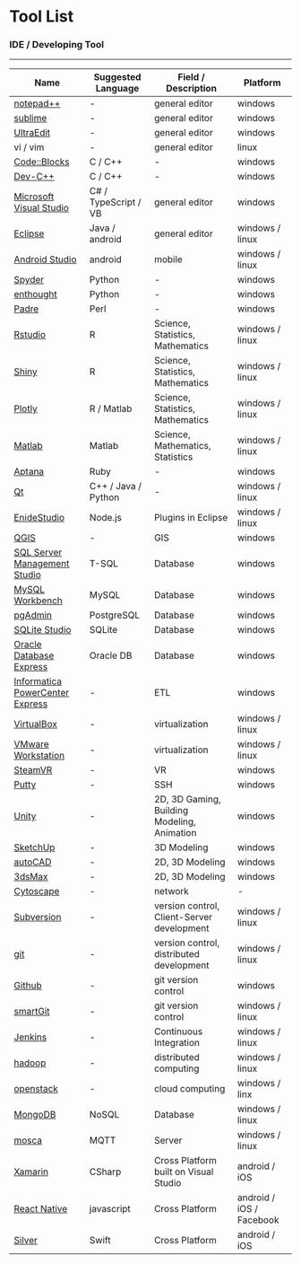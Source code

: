 # Tool List

<script type="text/javascript" src="js/general.js"></script>

### IDE / Developing Tool
---

| Name | Suggested Language | Field / Description | Platform |
| -- | -- | -- | -- |
| [notepad++](https://notepad-plus-plus.org/) | - | general editor | windows |
| [sublime](https://www.sublimetext.com/) | - | general editor | windows |
| [UltraEdit](http://www.ultraedit.com/) | - | general editor | windows |
| vi / vim | - | general editor | linux |
| [Code::Blocks](http://www.codeblocks.org/) | C / C++ | - | windows |
| [Dev-C++](http://www.bloodshed.net/dev/) | C / C++ | - | windows |
| [Microsoft Visual Studio](https://www.visualstudio.com/) | C# / TypeScript / VB | general editor | windows |
| [Eclipse](https://eclipse.org/) | Java / android | general editor | windows / linux |
| [Android Studio](https://developer.android.com/studio/index.html) | android | mobile | windows / linux |
| [Spyder](https://pypi.python.org/pypi/spyder) | Python | - | windows |
| [enthought](https://www.enthought.com/) | Python | - | windows |
| [Padre](http://padre.perlide.org/) | Perl | - | windows |
| [Rstudio](https://www.rstudio.com/) | R | Science, Statistics, Mathematics | windows / linux |
| [Shiny](http://shiny.rstudio.com/) | R | Science, Statistics, Mathematics | windows / linux |
| [Plotly](https://plot.ly/) | R / Matlab | Science, Statistics, Mathematics | windows / linux |
| [Matlab](https://www.mathworks.com/products/matlab/) | Matlab | Science, Mathematics, Statistics | windows / linux |
| [Aptana](http://www.aptana.com/) | Ruby | - | windows |
| [Qt](https://www.qt.io/) | C++ / Java / Python | - | windows / linux |
| [EnideStudio](http://www.nodeclipse.org/enide/studio/) | Node.js | Plugins in Eclipse | windows / linux |
| [QGIS](http://www.qgis.org/en/site/) | - | GIS | windows |
| [SQL Server Management Studio](https://www.microsoft.com/zh-tw/download/details.aspx?id=8961) | T-SQL | Database | windows |
| [MySQL Workbench](http://www.mysql.com/products/workbench/) | MySQL | Database | windows |
| [pgAdmin](https://www.pgadmin.org/) | PostgreSQL | Database | windows |
| [SQLite Studio](http://sqlitestudio.pl/) | SQLite | Database | windows |
| [Oracle Database Express](http://www.oracle.com/technetwork/database/database-technologies/express-edition/overview/index.html) | Oracle DB | Database | windows |
| [Informatica PowerCenter Express](https://marketplace.informatica.com/solutions/pcexpress) | - | ETL | windows |
| [VirtualBox](https://www.virtualbox.org/) | - | virtualization | windows / linux |
| [VMware Workstation](http://www.vmware.com/tw/products/workstation.html) | - | virtualization | windows / linux |
| [SteamVR](http://store.steampowered.com/steamvr) | - | VR | windows |
| [Putty](http://www.chiark.greenend.org.uk/~sgtatham/putty/download.html) | - | SSH | windows |
| [Unity](https://unity3d.com/) | - | 2D, 3D Gaming, Building Modeling, Animation | windows |
| [SketchUp](http://www.sketchup.com/zh-TW) | - | 3D Modeling | windows |
| [autoCAD](http://www.autodesk.com/products/autocad/overview) | - | 2D, 3D Modeling | windows |
| [3dsMax](http://www.autodesk.com.tw/products/3ds-max/overview) | - | 2D, 3D Modeling | windows |
| [Cytoscape](http://www.cytoscape.org/) | - | network | - |
| [Subversion](https://subversion.apache.org/) | - | version control, Client-Server development | windows / linux | 
| [git](https://git-scm.com/) | - | version control, distributed development | windows / linux | 
| [Github](https://github.com/) | - | git version control | windows |
| [smartGit](http://www.syntevo.com/smartgit/) | - | git version control | windows / linux |
| [Jenkins](https://jenkins.io/) | - | Continuous Integration | windows / linux |
| [hadoop](http://hadoop.apache.org/) | - | distributed computing | windows / linux |
| [openstack](https://www.openstack.org/) | - | cloud computing | windows / linx |
| [MongoDB](https://github.com/mongo-express/mongo-express) | NoSQL | Database | windows / linux |
| [mosca](https://github.com/mcollina/mosca) | MQTT | Server | windows / linux |
| [Xamarin](https://www.xamarin.com/) | CSharp | Cross Platform built on Visual Studio | android / iOS |
| [React Native](https://facebook.github.io/react-native/) | javascript | Cross Platform | android / iOS / Facebook |
| [Silver](http://elementscompiler.com/elements/silver/) | Swift | Cross Platform | android / iOS |

